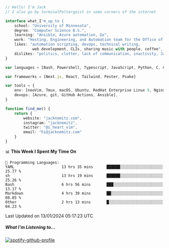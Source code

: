 ```typescript
// Hello! I'm Jack
// I also go by terminalPoltergeist in some corners of the internet

interface what_I'm_up_to {
    school: "University of Minnesota",
    degree: "Computer Science B.S.",
    learning: "Ansible, Azure automation, Go",
    work: "Hosting, Engineering, and Automation team for the Office of Information Technology at UMN",
    likes: "automation scripting, devops, technical writing,
            web development, CLIs, sharing music with people, coffee",
    dislikes: "politics, clutter, lack of communication, inactivity, Java",
}

var languages = [Bash, Powershell, Typescript, JavaScript, Python, C, C++]

var frameworks = [Next.js, React, Tailwind, Pester, Psake]

var tools = {
    env: [neoVim, Tmux, macOS, Ubuntu, RedHat Enterprise Linux 9, Nginx, DigitalOcean, Cloudflare],
    devops: [Azure, git, GitHub Actions, Ansible],
}

function find_me() {
    return {
        website: "jacknemitz.com",
        instagram: "jacknemitz",
        twitter: "@i_heart_vim",
        email: "hi@jacknemitz.com"
    }
}
```

<!--START_SECTION:waka-->
📊 **This Week I Spent My Time On** 

```text
💬 Programming Languages: 
YAML                     13 hrs 35 mins      ██████░░░░░░░░░░░░░░░░░░░   25.77 % 
sh                       13 hrs 19 mins      ██████░░░░░░░░░░░░░░░░░░░   25.26 % 
Bash                     6 hrs 56 mins       ███░░░░░░░░░░░░░░░░░░░░░░   13.17 % 
Markdown                 4 hrs 39 mins       ██░░░░░░░░░░░░░░░░░░░░░░░   08.85 % 
Other                    2 hrs 13 mins       █░░░░░░░░░░░░░░░░░░░░░░░░   04.23 % 
```


 Last Updated on 13/01/2024 05:17:23 UTC
<!--END_SECTION:waka-->

##### What I'm Listening to...

[![spotify-github-profile](https://spotify-github-profile.vercel.app/api/view?uid=jack.nemitz&cover_image=true&show_offline=true&bar_color=53b14f&bar_color_cover=false&background_color=121212FF)](https://spotify-github-profile.vercel.app/api/view?uid=jack.nemitz&redirect=true)

